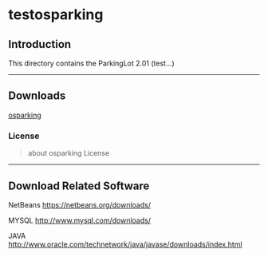 # testosparking


## Introduction
This directory contains the ParkingLot 2.01 (test...)

---
## Downloads


[osparking](http://osparking.com)

### License

> about osparking License

---
## Download Related Software

NetBeans <https://netbeans.org/downloads/>

MYSQL <http://www.mysql.com/downloads/>

JAVA <http://www.oracle.com/technetwork/java/javase/downloads/index.html>
